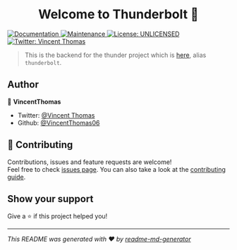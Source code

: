 <h1 align="center">Welcome to Thunderbolt 👋</h1>
<p>
  <a href="https://github.com/VincentThomas06/Codebase#readme" target="_blank">
    <img alt="Documentation" src="https://img.shields.io/badge/documentation-yes-brightgreen.svg" />
  </a>
  <a href="https://github.com/VincentThomas06/Codebase/graphs/commit-activity" target="_blank">
    <img alt="Maintenance" src="https://img.shields.io/badge/Maintained%3F-yes-green.svg" />
  </a>
  <a href="#" target="_blank">
    <img alt="License: UNLICENSED" src="https://img.shields.io/github/license/VincentThomas06/Thunderbolt" />
  </a>
  <a href="https://twitter.com/Vincent05672456" target="_blank">
    <img alt="Twitter: Vincent Thomas" src="https://img.shields.io/twitter/follow/Vincent05672456.svg?style=social" />
  </a>
</p>

> This is the backend for the thunder project which is [here](https://github.com/VincentThomas06/Codebase/tree/main/apps/thunder), alias `thunderbolt`.

## Author

👤 **VincentThomas**

- Twitter: [@Vincent Thomas](https://twitter.com/Vincent05672456)
- Github: [@VincentThomas06](https://github.com/VincentThomas06)

## 🤝 Contributing

Contributions, issues and feature requests are welcome!<br />Feel free to check [issues page](https://github.com/VincentThomas06/Codebase/issues). You can also take a look at the [contributing guide](https://github.com/VincentThomas06/Codebase/blob/main/CONTRIBUTING.md).

## Show your support

Give a ⭐️ if this project helped you!

---

_This README was generated with ❤️ by [readme-md-generator](https://github.com/kefranabg/readme-md-generator)_

